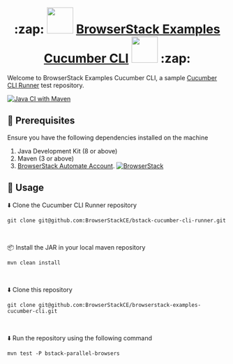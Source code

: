 <h1 align="center">   :zap: <img src="https://avatars.githubusercontent.com/u/1119453?s=200&v=4" width="60" height="60" > <a href="https://github.com/browserstackce/browserstack-examples-cucumber-cli">BrowserStack Examples Cucumber CLI</a>  <img src="https://avatars.githubusercontent.com/u/320565?s=200&v=4" width="60" height="60" >
 :zap:</h1>

Welcome to BrowserStack Examples Cucumber CLI, a sample [Cucumber CLI Runner](https://github.com/browserstackce/bstack-cucumber-cli-runner) test repository.

[![Java CI with Maven](https://github.com/BrowserStackCE/browserstack-examples-cucumber-cli/actions/workflows/maven.yml/badge.svg?branch=main)](https://github.com/BrowserStackCE/browserstack-examples-cucumber-cli/actions/workflows/maven.yml)

## :pushpin: Prerequisites
Ensure you have the following dependencies installed on the machine

1. Java Development Kit (8 or above)
2. Maven (3 or above)
3. [BrowserStack Automate Account](https://www.browserstack.com/automate). [![BrowserStack](https://img.shields.io/badge/For-BrowserStackAutomate-orange)]()

## :pushpin: Usage

:arrow_down: Clone the Cucumber CLI Runner repository

```git
git clone git@github.com:BrowserStackCE/bstack-cucumber-cli-runner.git
```
<br/>

:package: Install the JAR in your local maven repository
```sh
mvn clean install
```
<br/>

:arrow_down: Clone this repository

```git
git clone git@github.com:BrowserStackCE/browserstack-examples-cucumber-cli.git
```
<br/>

:arrow_down: Run the repository using the following command

```shell
mvn test -P bstack-parallel-browsers
```

<br/>

